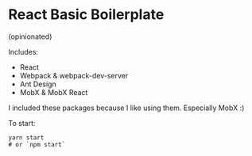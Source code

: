 # React Basic Boilerplate
(opinionated)

Includes:

* React
* Webpack & webpack-dev-server
* Ant Design
* MobX & MobX React

I included these packages because I like using them. Especially MobX :)

To start:
```
yarn start
# or `npm start`
```
